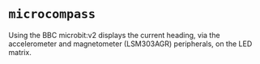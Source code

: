 # `microcompass`

Using the BBC microbit:v2 displays the current heading, via the
accelerometer and magnetometer (LSM303AGR) peripherals, on the
LED matrix.
